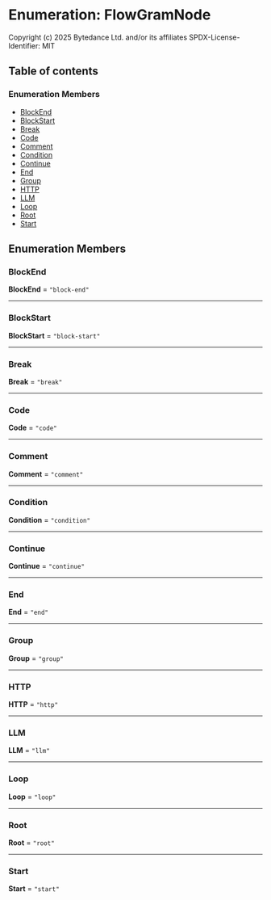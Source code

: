 # Enumeration: FlowGramNode

Copyright (c) 2025 Bytedance Ltd. and/or its affiliates
SPDX-License-Identifier: MIT

## Table of contents

### Enumeration Members

* [BlockEnd](/auto-docs/interface/enums/FlowGramNode.md#blockend)
* [BlockStart](/auto-docs/interface/enums/FlowGramNode.md#blockstart)
* [Break](/auto-docs/interface/enums/FlowGramNode.md#break)
* [Code](/auto-docs/interface/enums/FlowGramNode.md#code)
* [Comment](/auto-docs/interface/enums/FlowGramNode.md#comment)
* [Condition](/auto-docs/interface/enums/FlowGramNode.md#condition)
* [Continue](/auto-docs/interface/enums/FlowGramNode.md#continue)
* [End](/auto-docs/interface/enums/FlowGramNode.md#end)
* [Group](/auto-docs/interface/enums/FlowGramNode.md#group)
* [HTTP](/auto-docs/interface/enums/FlowGramNode.md#http)
* [LLM](/auto-docs/interface/enums/FlowGramNode.md#llm)
* [Loop](/auto-docs/interface/enums/FlowGramNode.md#loop)
* [Root](/auto-docs/interface/enums/FlowGramNode.md#root)
* [Start](/auto-docs/interface/enums/FlowGramNode.md#start)

## Enumeration Members

### BlockEnd

**BlockEnd** = `"block-end"`

***

### BlockStart

**BlockStart** = `"block-start"`

***

### Break

**Break** = `"break"`

***

### Code

**Code** = `"code"`

***

### Comment

**Comment** = `"comment"`

***

### Condition

**Condition** = `"condition"`

***

### Continue

**Continue** = `"continue"`

***

### End

**End** = `"end"`

***

### Group

**Group** = `"group"`

***

### HTTP

**HTTP** = `"http"`

***

### LLM

**LLM** = `"llm"`

***

### Loop

**Loop** = `"loop"`

***

### Root

**Root** = `"root"`

***

### Start

**Start** = `"start"`
